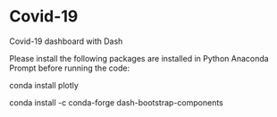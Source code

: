# Covid-19
Covid-19 dashboard with Dash

Please install the following packages are installed in Python Anaconda Prompt before running the code:

conda install plotly

conda install -c conda-forge dash-bootstrap-components
